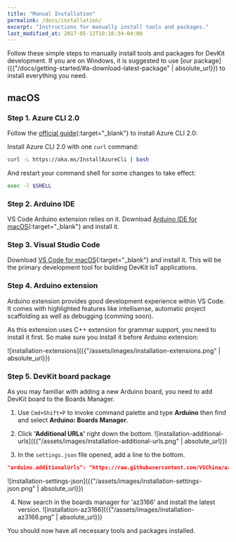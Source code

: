 ```yaml
---
title: "Manual Installation"
permalink: /docs/installation/
excerpt: "Instructions for manually install tools and packages."
last_modified_at: 2017-05-12T10:16:34-04:00
---
```


Follow these simple steps to manually install tools and packages for DevKit development. If you are on Windows, it is suggested to use [our package]({{"/docs/getting-started/#a-download-latest-package" | absolute_url}}) to install everything you need.

## macOS

### Step 1. Azure CLI 2.0

Follow the [official guide](https://docs.microsoft.com/en-us/cli/azure/install-azure-cli){:target="_blank"} to install Azure CLI 2.0:

Install Azure CLI 2.0 with one `curl` command:
```bash
curl -L https://aka.ms/InstallAzureCli | bash
```

And restart your command shell for some changes to take effect:
```bash
exec -l $SHELL
```

### Step 2. Arduino IDE

VS Code Arduino extension relies on it. Download [Arduino IDE for macOS](https://www.arduino.cc/en/Main/Software){:target="_blank"} and install it.

### Step 3. Visual Studio Code

Download [VS Code for macOS](https://code.visualstudio.com/){:target="_blank"} and install it. This will be the primary development tool for building DevKit IoT applications. 

### Step 4. Arduino extension

Arduino extension provides good development experience within VS Code. It comes with highlighted features like intellisense, automatic project scaffolding as well as debugging (comming soon).

As this extension uses C++ extension for grammar support, you need to install it first. So make sure you install it before Arduino extension:

![installation-extensions]({{"/assets/images/installation-extensions.png" | absolute_url}})

### Step 5. DevKit board package

As you may familiar with adding a new Arduino board, you need to add DevKit board to the Boards Manager.

1. Use `Cmd+Shift+P` to invoke command palette and type **Arduino** then find and select **Arduino: Boards Manager**.

2. Click **'Additional URLs'** right down the bottom.
 ![installation-additional-urls]({{"/assets/images/installation-additional-urls.png" | absolute_url}})

3. In the `settings.json` file opened, add a line to the bottom.
 ```json
 "arduino.additionalUrls": "https://raw.githubusercontent.com/VSChina/azureiotdevkit_tools/master/package_azureboard_index.json"
 ```
 ![installation-settings-json]({{"/assets/images/installation-settings-json.png" | absolute_url}})

4. Now search in the boards manager for 'az3166' and install the latest version.
 ![installation-az3166]({{"/assets/images/installation-az3166.png" | absolute_url}})

You should now have all necessary tools and packages installed.



